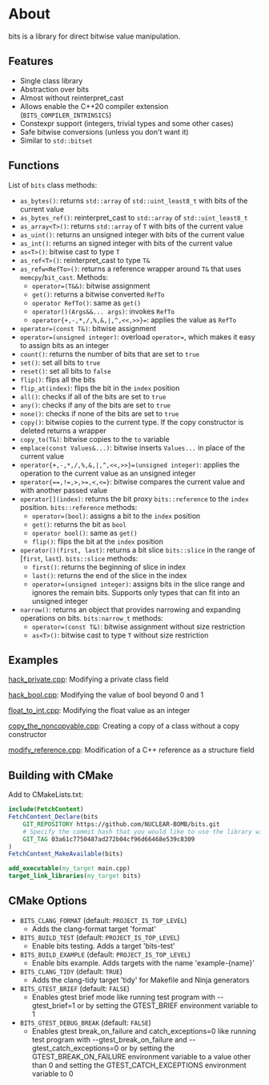 # About

bits is a library for direct bitwise value manipulation.

## Features

- Single class library
- Abstraction over bits
- Almost without reinterpret_cast
- Allows enable the C++20 compiler extension (`BITS_COMPILER_INTRINSICS`)
- Constexpr support (integers, trivial types and some other cases)
- Safe bitwise conversions (unless you don't want it)
- Similar to `std::bitset`

## Functions

List of `bits` class methods:

- `as_bytes()`: returns `std::array` of `std::uint_least8_t` with bits of the current value
- `as_bytes_ref()`: reinterpret_cast to `std::array` of `std::uint_least8_t`
- `as_array<T>()`: returns `std::array` of `T` with bits of the current value
- `as_uint()`: returns an unsigned integer with bits of the current value
- `as_int()`: returns an signed integer with bits of the current value
- `as<T>()`: bitwise cast to type `T`
- `as_ref<T>()`: reinterpret_cast to type `T&`
- `as_refw<RefTo>()`: returns a reference wrapper around `T&` that uses `memcpy`/`bit_cast`. Methods:
    - `operator=(T&&)`: bitwise assignment
    - `get()`: returns a bitwise converted `RefTo`
    - `operator RefTo()`: same as `get()`
    - `operator()(Args&&... args)`: invokes `RefTo`
    - `operator{+,-,*,/,%,&,|,^,<<,>>}=`: applies the value as `RefTo`
- `operator=(const T&)`: bitwise assignment
- `operator=(unsigned integer)`: overload `operator=`, which makes it easy to assign bits as an integer
- `count()`: returns the number of bits that are set to `true`
- `set()`: set all bits to `true`
- `reset()`: set all bits to `false`
- `flip()`: flips all the bits
- `flip_at(index)`: flips the bit in the `index` position
- `all()`: checks if all of the bits are set to `true`
- `any()`: checks if any of the bits are set to `true`
- `none()`: checks if none of the bits are set to `true`
- `copy()`: bitwise copies to the current type. If the copy constructor is deleted returns a wrapper
- `copy_to(T&)`: bitwise copies to the `to` variable
- `emplace(const Values&...)`: bitwise inserts `Values...` in place of the current value
- `operator{+,-,*,/,%,&,|,^,<<,>>}=(unsigned integer)`: applies the operation to the current value as an unsigned integer
- `operator{==,!=,>,>=,<,<=}`: bitwise compares the current value and with another passed value
- `operator[](index)`: returns the bit proxy `bits::reference` to the `index` position. `bits::reference` methods:
    - `operator=(bool)`: assigns a bit to the `index` position
    - `get()`: returns the bit as `bool`
    - `operator bool()`: same as `get()`
    - `flip()`: flips the bit at the `index` position
- `operator()(first, last)`: returns a bit slice `bits::slice` in the range of [`first`, `last`). `bits::slice` methods:
    - `first()`: returns the beginning of slice in index
    - `last()`: returns the end of the slice in the index
    - `operator=(unsigned integer)`: assigns bits in the slice range and ignores the remain bits. Supports only types that can fit into an unsigned integer
- `narrow()`: returns an object that provides narrowing and expanding operations on bits. `bits:narrow_t` methods:
    - `operator=(const T&)`: bitwise assignment without size restriction
    - `as<T>()`: bitwise cast to type `T` without size restriction

## Examples

[hack_private.cpp](example/hack_private.cpp):
Modifying a private class field

[hack_bool.cpp](example/hack_bool.cpp):
Modifying the value of bool beyond 0 and 1

[float_to_int.cpp](example/float_to_int.cpp):
Modifying the float value as an integer

[copy_the_noncopyable.cpp](example/copy_the_noncopyable.cpp):
Creating a copy of a class without a copy constructor

[modify_reference.cpp](example/modify_reference.cpp):
Modification of a C++ reference as a structure field

## Building with CMake

Add to CMakeLists.txt:
```cmake
include(FetchContent)
FetchContent_Declare(bits
    GIT_REPOSITORY https://github.com/NUCLEAR-BOMB/bits.git
    # Specify the commit hash that you would like to use the library with
    GIT_TAG 03a61c7750487ad272b04cf96d66468e539c8309
)
FetchContent_MakeAvailable(bits)

add_executable(my_target main.cpp)
target_link_libraries(my_target bits)
```

## CMake Options

- `BITS_CLANG_FORMAT` (default: `PROJECT_IS_TOP_LEVEL`)
    - Adds the clang-format target 'format'
- `BITS_BUILD_TEST` (default: `PROJECT_IS_TOP_LEVEL`)
    - Enable bits testing. Adds a target 'bits-test'
- `BITS_BUILD_EXAMPLE` (default: `PROJECT_IS_TOP_LEVEL`)
    - Enable bits example. Adds targets with the name
    'example-{name}'
- `BITS_CLANG_TIDY` (default: `TRUE`)
    - Adds the clang-tidy target 'tidy' for Makefile and Ninja generators
- `BITS_GTEST_BRIEF` (default: `FALSE`)
    - Enables gtest brief mode like running test program with --gtest_brief=1 or by setting the GTEST_BRIEF environment variable to 1
- `BITS_GTEST_DEBUG_BREAK` (default: `FALSE`)
    - Enables gtest break_on_failure and catch_exceptions=0 like running test program with --gtest_break_on_failure and --gtest_catch_exceptions=0 or by setting the GTEST_BREAK_ON_FAILURE environment variable to a value other than 0 and setting the GTEST_CATCH_EXCEPTIONS environment variable to 0
